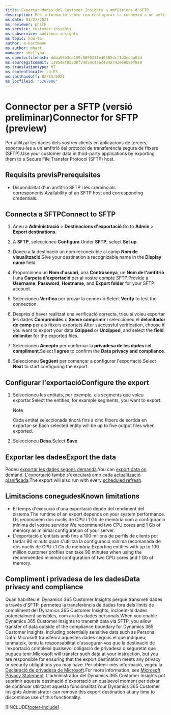 ```yaml
---
title: Exportar dades del Customer Insights a amfitrions d'SFTP
description: Més informació sobre com configurar la connexió a un amfitrió SFTP.
ms.date: 01/27/2021
ms.reviewer: philk
ms.service: customer-insights
ms.subservice: audience-insights
ms.topic: how-to
author: m-hartmann
ms.author: mhart
manager: shellyha
ms.openlocfilehash: ddba55b3ca159c0095371e46385dcf1d3ed4a63d
ms.sourcegitcommit: 139548f8a2d0f24d54c4a6c404a743eeeb8ef8e0
ms.translationtype: HT
ms.contentlocale: ca-ES
ms.lasthandoff: 02/15/2021
ms.locfileid: "5267986"
---
```

# <a name="connector-for-sftp-preview"></a><span data-ttu-id="ca619-103">Connector per a SFTP (versió preliminar)</span><span class="sxs-lookup"><span data-stu-id="ca619-103">Connector for SFTP (preview)</span></span>

<span data-ttu-id="ca619-104">Per utilitzar les dades dels vostres clients en aplicacions de tercers, exporteu-les a un amfitrió del protocol de transferència segura de fitxers (SFTP).</span><span class="sxs-lookup"><span data-stu-id="ca619-104">Use your customer data in third-party applications by exporting them to a Secure File Transfer Protocol (SFTP) host.</span></span>

## <a name="prerequisites"></a><span data-ttu-id="ca619-105">Requisits previs</span><span class="sxs-lookup"><span data-stu-id="ca619-105">Prerequisites</span></span>

- <span data-ttu-id="ca619-106">Disponibilitat d'un amfitrió SFTP i les credencials corresponents.</span><span class="sxs-lookup"><span data-stu-id="ca619-106">Availability of an SFTP host and corresponding credentials.</span></span>

## <a name="connect-to-sftp"></a><span data-ttu-id="ca619-107">Connecta a SFTP</span><span class="sxs-lookup"><span data-stu-id="ca619-107">Connect to SFTP</span></span>

1. <span data-ttu-id="ca619-108">Aneu a **Administració** > **Destinacions d'exportació**.</span><span class="sxs-lookup"><span data-stu-id="ca619-108">Go to **Admin** > **Export destinations**.</span></span>

1. <span data-ttu-id="ca619-109">A **SFTP**, seleccioneu **Configura**.</span><span class="sxs-lookup"><span data-stu-id="ca619-109">Under **SFTP**, select **Set up**.</span></span>

1. <span data-ttu-id="ca619-110">Doneu a la destinació un nom reconeixible al camp **Nom de visualització**.</span><span class="sxs-lookup"><span data-stu-id="ca619-110">Give your destination a recognizable name in the **Display name** field.</span></span>

1. <span data-ttu-id="ca619-111">Proporcioneu un **Nom d'usuari**, una **Contrasenya**, un **Nom de l'amfitrió** i una **Carpeta d'exportació** per al vostre compte SFTP.</span><span class="sxs-lookup"><span data-stu-id="ca619-111">Provide a **Username**, **Password**, **Hostname**, and **Export folder** for your SFTP account.</span></span>

1. <span data-ttu-id="ca619-112">Seleccioneu **Verifica** per provar la connexió.</span><span class="sxs-lookup"><span data-stu-id="ca619-112">Select **Verify** to test the connection.</span></span>

1. <span data-ttu-id="ca619-113">Després d'haver realitzat una verificació correcta, trieu si voleu exportar les dades **Comprimides** o **Sense comprimir** i seleccioneu el **delimitador de camp** per als fitxers exportats.</span><span class="sxs-lookup"><span data-stu-id="ca619-113">After successful verification, choose if you want to export your data **Gzipped** or **Unzipped**, and select the **field delimiter** for the exported files.</span></span>

1. <span data-ttu-id="ca619-114">Seleccioneu **Accepto** per confirmar la **privadesa de les dades i el compliment**.</span><span class="sxs-lookup"><span data-stu-id="ca619-114">Select **I agree** to confirm the **Data privacy and compliance**.</span></span>

1. <span data-ttu-id="ca619-115">Seleccioneu **Següent** per començar a configurar l'exportació.</span><span class="sxs-lookup"><span data-stu-id="ca619-115">Select **Next** to start configuring the export.</span></span>

## <a name="configure-the-export"></a><span data-ttu-id="ca619-116">Configurar l'exportació</span><span class="sxs-lookup"><span data-stu-id="ca619-116">Configure the export</span></span>

1. <span data-ttu-id="ca619-117">Seleccioneu les entitats, per exemple, els segments que voleu exportar.</span><span class="sxs-lookup"><span data-stu-id="ca619-117">Select the entities, for example segments, you want to export.</span></span>

   > [!NOTE]
   > <span data-ttu-id="ca619-118">Cada entitat seleccionada tindrà fins a cinc fitxers de sortida en exportar-se.</span><span class="sxs-lookup"><span data-stu-id="ca619-118">Each selected entity will be up to five output files when exported.</span></span> 

1. <span data-ttu-id="ca619-119">Seleccioneu **Desa**.</span><span class="sxs-lookup"><span data-stu-id="ca619-119">Select **Save**.</span></span>

## <a name="export-the-data"></a><span data-ttu-id="ca619-120">Exportar les dades</span><span class="sxs-lookup"><span data-stu-id="ca619-120">Export the data</span></span>

<span data-ttu-id="ca619-121">Podeu [exportar les dades segons demanda](export-destinations.md).</span><span class="sxs-lookup"><span data-stu-id="ca619-121">You can [export data on demand](export-destinations.md).</span></span> <span data-ttu-id="ca619-122">L'exportació també s'executarà amb cada [actualització planificada](system.md#schedule-tab).</span><span class="sxs-lookup"><span data-stu-id="ca619-122">The export will also run with every [scheduled refresh](system.md#schedule-tab).</span></span>

## <a name="known-limitations"></a><span data-ttu-id="ca619-123">Limitacions conegudes</span><span class="sxs-lookup"><span data-stu-id="ca619-123">Known limitations</span></span>

- <span data-ttu-id="ca619-124">El temps d'execució d'una exportació depèn del rendiment del sistema.</span><span class="sxs-lookup"><span data-stu-id="ca619-124">The runtime of an export depends on your system performance.</span></span> <span data-ttu-id="ca619-125">Us recomanem dos nuclis de CPU i 1 Gb de memòria com a configuració mínima del vostre servidor.</span><span class="sxs-lookup"><span data-stu-id="ca619-125">We recommend two CPU cores and 1 Gb of memory as minimal configuration of your server.</span></span> 
- <span data-ttu-id="ca619-126">L'exportació d'entitats amb fins a 100 milions de perfils de clients pot tardar 90 minuts quan s'utilitza la configuració mínima recomanada de dos nuclis de CPU i 1 Gb de memòria.</span><span class="sxs-lookup"><span data-stu-id="ca619-126">Exporting entities with up to 100 million customer profiles can take 90 minutes when using the recommended minimal configuration of two CPU cores and 1 Gb of memory.</span></span> 

## <a name="data-privacy-and-compliance"></a><span data-ttu-id="ca619-127">Compliment i privadesa de les dades</span><span class="sxs-lookup"><span data-stu-id="ca619-127">Data privacy and compliance</span></span>

<span data-ttu-id="ca619-128">Quan habiliteu el Dynamics 365 Customer Insights perquè transmeti dades a través d'SFTP, permeteu la transferència de dades fora dels límits de compliment del Dynamics 365 Customer Insights, incloent-hi dades potencialment sensibles, com ara les dades personals.</span><span class="sxs-lookup"><span data-stu-id="ca619-128">When you enable Dynamics 365 Customer Insights to transmit data via SFTP, you allow transfer of data outside of the compliance boundary for Dynamics 365 Customer Insights, including potentially sensitive data such as Personal Data.</span></span> <span data-ttu-id="ca619-129">Microsoft transferirà aquestes dades segons el que indiqueu; tanmateix, teniu la responsabilitat d'assegurar-vos que la destinació de l'exportació compleixi qualsevol obligació de privadesa o seguretat que pugueu tenir.</span><span class="sxs-lookup"><span data-stu-id="ca619-129">Microsoft will transfer such data at your instruction, but you are responsible for ensuring that the export destination meets any privacy or security obligations you may have.</span></span> <span data-ttu-id="ca619-130">Per obtenir més informació, vegeu la [Declaració de privadesa de Microsoft](https://go.microsoft.com/fwlink/?linkid=396732).</span><span class="sxs-lookup"><span data-stu-id="ca619-130">For more information, see [Microsoft Privacy Statement](https://go.microsoft.com/fwlink/?linkid=396732).</span></span>
<span data-ttu-id="ca619-131">L'administrador del Dynamics 365 Customer Insights pot suprimir aquesta destinació d'exportació en qualsevol moment per deixar de continuar utilitzant aquesta funcionalitat.</span><span class="sxs-lookup"><span data-stu-id="ca619-131">Your Dynamics 365 Customer Insights Administrator can remove this export destination at any time to discontinue use of this functionality.</span></span>


[!INCLUDE[footer-include](../includes/footer-banner.md)]